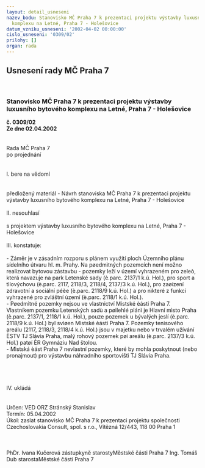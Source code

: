 ```yaml
---
layout: detail_usneseni
nazev_bodu: Stanovisko MČ Praha 7 k prezentaci projektu výstavby luxusního bytového
  komplexu na Letné, Praha 7 - Holešovice
datum_vzniku_usneseni: '2002-04-02 00:00:00'
cislo_usneseni: '0309/02'
prilohy: []
organ: rada
---
```

<div id="ucUsn_pList" class="usn">
	<span><h2>Usnesení rady MČ Praha 7 </h2>
<br></span><div class="standBody">
<span><h3>Stanovisko MČ Praha 7 k prezentaci projektu výstavby luxusního bytového komplexu na Letné, Praha 7 - Holešovice</h3></span><div class="center">
		<strong>č. 0309/02</strong><br>
	</div>
<div class="center">
		<strong>Ze dne 02.04.2002</strong><br><br>
	</div>
<br>Rada MČ Praha 7<br>po projednání<br><br><br>I.	bere na vědomí<br><br> <br>předložený materiál - Návrh stanoviska MČ Praha 7 k prezentaci projektu výstavby luxusního bytového komplexu na Letné, Praha 7 - Holešovice<br><br>II.	nesouhlasí<br><br>s projektem výstavby  luxusního bytového komplexu na Letné, Praha 7 - Holešovice<br><br>III.	konstatuje:<br><br>- Záměr je v zásadním rozporu s plánem využití ploch Územního plánu sídelního útvaru hl. m. Prahy. Na pøedmìtných pozemcích není možno realizovat bytovou zástavbu - pozemky leží v území vyhrazeném pro zeleò, která navazuje na park Letenské sady (è.parc. 2137/1 k.ú. Hol.), pro sport a tìlovýchovu (è.parc. 2117, 2118/3, 2118/4, 2137/3 k.ú. Hol.), pro zaøízení zdravotní a sociální péèe (è.parc. 2118/9 k.ú. Hol.) a pro nìkteré z funkcí  vyhrazené pro zvláštní území (è.parc. 2118/1 k.ú. Hol.).<br>- Pøedmìtné pozemky nejsou ve vlastnictví Mìstské èásti Praha 7. <br>Vlastníkem pozemku Letenských sadù a pøilehlé plánì je Hlavní mìsto Praha (è.parc. 2137/1, 2118/1 k.ú. Hol.), pouze pozemek u bývalých jeslí (è.parc. 2118/9 k.ú. Hol.) byl svìøen Mìstské èásti Praha 7. Pozemky tenisového areálu (2117, 2118/3, 2118/4 k.ú. Hol.) jsou v majetku nebo v trvalém užívání ÈSTV TJ Slávia Praha, malý rohový pozemek pøi areálu (è.parc. 2137/3 k.ú. Hol.) patøí ÈR Gymnáziu Nad štolou.<br>- Mìstská èást Praha 7 nevlastní pozemky, které by mohla poskytnout (nebo pronajmout)  pro výstavbu náhradního sportovištì TJ Slávia Praha.<br><br><br><br><br>IV.	ukládá <br><br> <br>Určen:	VED ORZ  Stránský Stanislav<br>Termín: 05.04.2002<br>Úkol:	zaslat stanovisko MČ Praha 7 k prezentaci projektu společnosti Czechoslovakia Consult, spol. s r.o., Vítězná 12/443, 118 00 Praha 1<br> <br> <br>	<br>PhDr. Ivana Kučerová zástupkyně starostyMěstské části Praha 7	Ing. Tomáš Dub starostaMěstské části Praha 7<br>	<br><br>
</div>
</div>